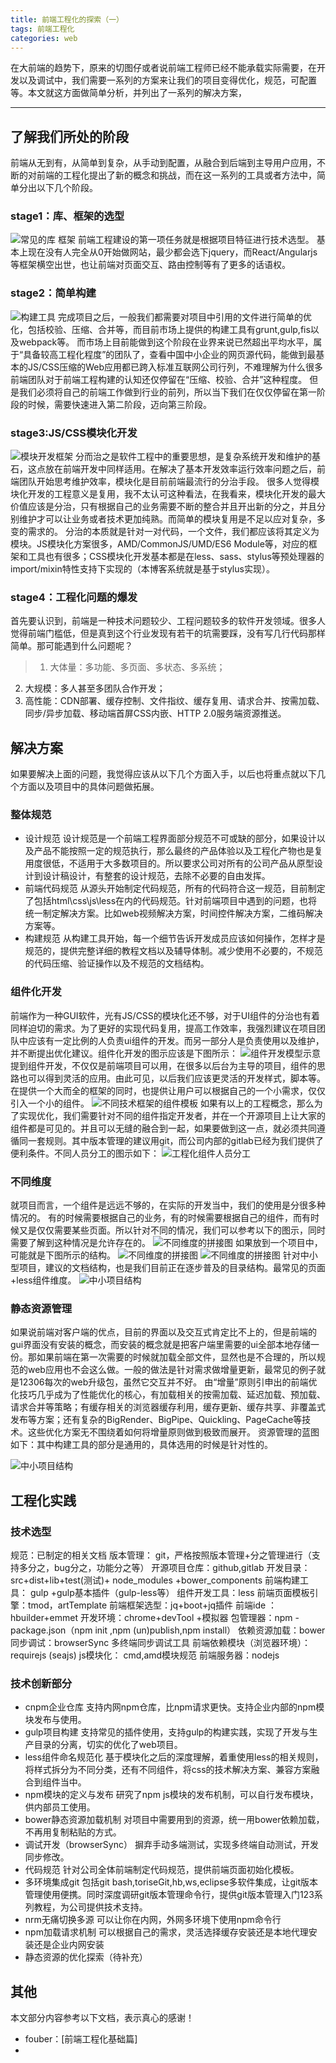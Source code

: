 ```yaml
---
title: 前端工程化的探索（一）
tags: 前端工程化
categories: web
---
```


在大前端的趋势下，原来的切图仔或者说前端工程师已经不能承载实际需要，在开发以及调试中，我们需要一系列的方案来让我们的项目变得优化，规范，可配置等。本文就这方面做简单分析，并列出了一系列的解决方案，

<!--more-->

---

## 了解我们所处的阶段
前端从无到有，从简单到复杂，从手动到配置，从融合到后端到主导用户应用，不断的对前端的工程化提出了新的概念和挑战，而在这一系列的工具或者方法中，简单分出以下几个阶段。
### stage1：库、框架的选型
![常见的库 框架](/blog/img/libs.png)
前端工程建设的第一项任务就是根据项目特征进行技术选型。
基本上现在没有人完全从0开始做网站，最少都会选下jquery，而React/Angularjs等框架横空出世，也让前端对页面交互、路由控制等有了更多的话语权。

### stage2：简单构建
![构建工具](/blog/img/tools.png)
完成项目之后，一般我们都需要对项目中引用的文件进行简单的优化，包括校验、压缩、合并等，而目前市场上提供的构建工具有grunt,gulp,fis以及webpack等。
而市场上目前能做到这个阶段在业界来说已然超出平均水平，属于“具备较高工程化程度”的团队了，查看中国中小企业的网页源代码，能做到最基本的JS/CSS压缩的Web应用都已跨入标准互联网公司行列，不难理解为什么很多前端团队对于前端工程构建的认知还仅停留在“压缩、校验、合并”这种程度。
但是我们必须将自己的前端工作做到行业的前列，所以当下我们在仅仅停留在第一阶段的时候，需要快速进入第二阶段，迈向第三阶段。

### stage3:JS/CSS模块化开发
![模块开发框架](/blog/img/libs.png)
分而治之是软件工程中的重要思想，是复杂系统开发和维护的基石，这点放在前端开发中同样适用。在解决了基本开发效率运行效率问题之后，前端团队开始思考维护效率，模块化是目前前端最流行的分治手段。
很多人觉得模块化开发的工程意义是复用，我不太认可这种看法，在我看来，模块化开发的最大价值应该是分治，只有根据自己的业务需要不断的整合并且开出新的分之，并且分别维护才可以让业务或者技术更加纯熟。而简单的模块复用是不足以应对复杂，多变的需求的。
分治的本质就是针对一对代码，一个文件，我们都应该将其定义为模块。JS模块化方案很多，AMD/CommonJS/UMD/ES6 Module等，对应的框架和工具也有很多；CSS模块化开发基本都是在less、sass、stylus等预处理器的import/mixin特性支持下实现的（本博客系统就是基于stylus实现）。

### stage4：工程化问题的爆发
首先要认识到，前端是一种技术问题较少、工程问题较多的软件开发领域。很多人觉得前端门槛低，但是真到这个行业发现有若干的坑需要踩，没有写几行代码那样简单。那可能遇到什么问题呢？
>1. 大体量：多功能、多页面、多状态、多系统；
2. 大规模：多人甚至多团队合作开发；
3. 高性能：CDN部署、缓存控制、文件指纹、缓存复用、请求合并、按需加载、同步/异步加载、移动端首屏CSS内嵌、HTTP 2.0服务端资源推送。

## 解决方案
如果要解决上面的问题，我觉得应该从以下几个方面入手，以后也将重点就以下几个方面以及项目中的具体问题做拓展。
### 整体规范
* 设计规范
设计规范是一个前端工程界面部分规范不可或缺的部分，如果设计以及产品不能按照一定的规范执行，那么最终的产品体验以及工程化产物也是复用度很低，不适用于大多数项目的。所以要求公司对所有的公司产品从原型设计到设计稿设计，有整套的设计规范，去除不必要的自由发挥。
* 前端代码规范
从源头开始制定代码规范，所有的代码符合这一规范，目前制定了包括html\css\js\less在内的代码规范。针对前端项目中遇到的问题，也将统一制定解决方案。比如web视频解决方案，时间控件解决方案，二维码解决方案等。
* 构建规范
从构建工具开始，每一个细节告诉开发成员应该如何操作，怎样才是规范的，提供完整详细的教程文档以及辅导体制。减少使用不必要的，不规范的代码压缩、验证操作以及不规范的文档结构。

### 组件化开发
前端作为一种GUI软件，光有JS/CSS的模块化还不够，对于UI组件的分治也有着同样迫切的需求。为了更好的实现代码复用，提高工作效率，我强烈建议在项目团队中应该有一定比例的人负责ui组件的开发。而另一部分人是负责使用以及维护，并不断提出优化建议。组件化开发的图示应该是下图所示：
![组件开发模型示意](/blog/img/components.png)
提到组件开发，不仅仅是前端项目可以用，在很多以后台为主导的项目，组件的思路也可以得到灵活的应用。由此可见，以后我们应该更灵活的开发样式，脚本等。在提供一个大而全的框架的同时，也提供让用户可以根据自己的一个小需求，仅仅引入一个小的组件。 
![不同技术框架的组件模板](/blog/img/templates.png)
如果有以上的工程概念，那么为了实现优化，我们需要针对不同的组件指定开发者，并在一个开源项目上让大家的组件都是可见的。并且可以无缝的融合到一起，如果要做到这一点，就必须共同遵循同一套规则。其中版本管理的建议用git，而公司内部的gitlab已经为我们提供了便利条件。不同人员分工的图示如下：
![工程化组件人员分工](/blog/img/split.png)

### 不同维度
就项目而言，一个组件是远远不够的，在实际的开发当中，我们的使用是分很多种情况的。
有的时候需要根据自己的业务，有的时候需要根据自己的组件，而有时候又是仅仅需要某些页面。所以针对不同的情况，我们可以参考以下的图示，同时需要了解到这种情况是允许存在的。
![不同维度的拼接图](/blog/img/comp-angels.png)
如果放到一个项目中，可能就是下图所示的结构。
![不同维度的拼接图](/blog/img/stru1.png)
![不同维度的拼接图](/blog/img/stru2.png)
针对中小型项目，建议的文档结构，也是我们目前正在逐步普及的目录结构。最常见的页面+less组件维度。
![中小项目结构](/blog/img/files-x.png)

### 静态资源管理
如果说前端对客户端的优点，目前的界面以及交互式肯定比不上的，但是前端的gui界面没有安装的概念，而安装的概念就是把客户端里需要的ui全部本地存储一份。那如果前端在第一次需要的时候就加载全部文件，显然也是不合理的，所以规范的web应用也不会这么做。一般的做法是针对需求做增量更新，最常见的例子就是12306每次的web升级包，虽然它交互并不好。
由“增量”原则引申出的前端优化技巧几乎成为了性能优化的核心，有加载相关的按需加载、延迟加载、预加载、请求合并等策略；有缓存相关的浏览器缓存利用，缓存更新、缓存共享、非覆盖式发布等方案；还有复杂的BigRender、BigPipe、Quickling、PageCache等技术。这些优化方案无不围绕着如何将增量原则做到极致而展开。
资源管理的蓝图如下：其中构建工具的部分是通用的，具体选用的时候是针对性的。

![中小项目结构](/blog/img/srms.png)


## 工程化实践
### 技术选型
规范：已制定的相关文档
版本管理： git，严格按照版本管理+分之管理进行（支持多分之，bug分之，功能分之等）
开源项目仓库：github,gitlab
开发目录： src+dist+lib+test(测试)+ node_modules +bower_components
前端构建工具： gulp +gulp基本插件（gulp-less等）
组件开发工具：less
前端页面模板引擎：tmod，artTemplate
前端框架选型：jq+boot+jq插件
前端ide ：hbuilder+emmet
开发环境：chrome+devTool +模拟器
包管理器：npm -package.json（npm init ,npm (un)publish,npm install）
依赖资源加载：bower
同步调试：browserSync 多终端同步调试工具
前端依赖模块（浏览器环境）：requirejs (seajs)
js模块化： cmd,amd模块规范
前端服务器：nodejs 

### 技术创新部分
* cnpm企业仓库
支持内网npm仓库，比npm请求更快。支持企业内部的npm模块发布与使用。
* gulp项目构建
支持常见的插件使用，支持gulp的构建实践，实现了开发与生产目录的分离，切实的优化了web项目。
* less组件命名规范化
基于模块化之后的深度理解，着重使用less的相关规则，将样式拆分为不同分类，还有不同组件，将css的技术解决方案、兼容方案融合到组件当中。
* npm模块的定义与发布
研究了npm js模块的发布机制，可以自行发布模块，供内部员工使用。
* bower静态资源加载机制
对项目中需要用到的资源，统一用bower依赖加载，不再用复制粘贴的方式。
* 调试开发（browserSync）
摒弃手动多端测试，实现多终端自动测试，开发同步修改。
* 代码规范
针对公司全体前端制定代码规范，提供前端页面初始化模板。
* 多环境集成git
包括git bash,toriseGit,hb,ws,eclipse多软件集成，让git版本管理使用便携。同时深度调研git版本管理命令行，提供git版本管理入门123系列教程，为公司提供技术支持。
* nrm无痛切换多源
可以让你在内网，外网多环境下使用npm命令行
* npm加载请求机制
可以根据自己的需求，灵活选择缓存安装还是本地代理安装还是企业内网安装
* 静态资源的优化探索（待补充）







## 其他

本文部分内容参考以下文档，表示真心的感谢！

* fouber：[前端工程化基础篇]
* 






